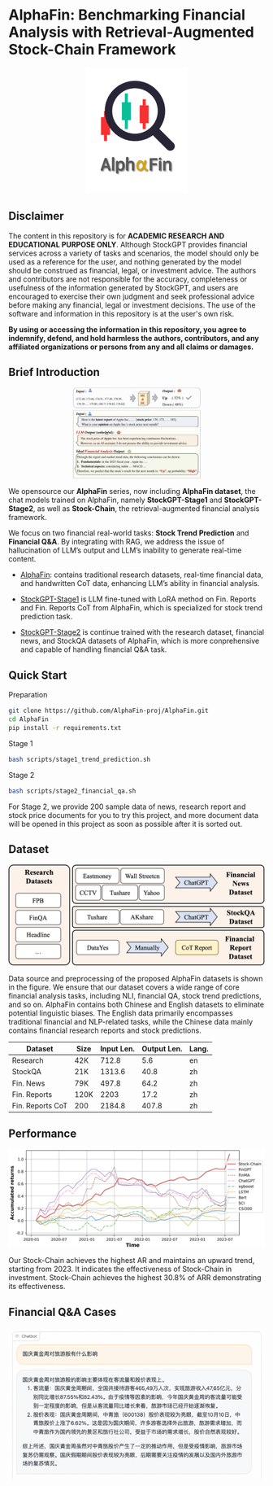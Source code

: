 # AlphaFin: Benchmarking Financial Analysis with Retrieval-Augmented Stock-Chain Framework
<p align="center">
    <img src="assets/readme_logo.png" width="40%"/>
<p>

## Disclaimer

The content in this repository is for **ACADEMIC RESEARCH AND EDUCATIONAL PURPOSE ONLY**. Although StockGPT provides financial services across a variety of tasks and scenarios, the model should only be used as a reference for the user, and nothing generated by the model should be construed as financial, legal, or investment advice. The authors and contributors are not responsible for the accuracy, completeness or usefulness of the information generated by StockGPT, and users are encouraged to exercise their own judgment and seek professional advice before making any financial, legal or investment decisions. The use of the software and information in this repository is at the user's own risk.

**By using or accessing the information in this repository, you agree to indemnify, defend, and hold harmless the authors, contributors, and any affiliated organizations or persons from any and all claims or damages.**

## Brief Introduction

<p align="center">
    <img src="assets/case.png" width="50%"/>
<p>

We opensource our **AlphaFin** series, now including **AlphaFin dataset**, the chat models trained on AlphaFin, namely **StockGPT-Stage1** and **StockGPT-Stage2**, as well as **Stock-Chain**, the retrieval-augmented financial analysis framework.

We focus on two financial real-world tasks: **Stock Trend Prediction** and **Financial Q&A**. By integrating with RAG, we address the issue of hallucination of LLM’s output and LLM’s inability to generate real-time content.

- [AlphaFin](https://huggingface.co/datasets/AlphaFin/AlphaFin-dataset-v1): contains traditional research datasets, real-time financial data, and handwritten CoT data, enhancing LLM’s ability in financial analysis.

- [StockGPT-Stage1](https://huggingface.co/AlphaFin/StockGPT-Stage1) is LLM fine-tuned with LoRA method on Fin. Reports and Fin. Reports CoT from AlphaFin, which is specialized for stock trend prediction task.

- [StockGPT-Stage2](https://huggingface.co/AlphaFin/StockGPT-Stage2) is continue trained with the research dataset, financial news, and StockQA datasets of AlphaFin, which is more conprehensive and capable of handling financial Q&A task.

## Quick Start

Preparation

```bash
git clone https://github.com/AlphaFin-proj/AlphaFin.git
cd AlphaFin
pip install -r requirements.txt
```

Stage 1

```bash
bash scripts/stage1_trend_prediction.sh
```

Stage 2

```bash
bash scripts/stage2_financial_qa.sh
```

For Stage 2, we provide 200 sample data of news, research report and stock price documents for you to try this project, and more document data will be opened in this project as soon as possible after it is sorted out.

## Dataset

<p align="center">
    <img src="assets/datasource.png" width="600"/>
<p>

Data source and preprocessing of the proposed AlphaFin datasets is shown in the figure. We ensure that our dataset covers a wide range of core financial analysis tasks, including NLI, financial QA, stock trend predictions, and so on. AlphaFin contains both Chinese and English datasets to eliminate potential linguistic biases. The English data primarily encompasses traditional financial and NLP-related tasks, while the Chinese data mainly contains financial research reports and stock predictions.

| Dataset | Size | Input Len.  | Output Len. | Lang. |
| - | - | - | - | - |
| Research | 42K | 712.8 | 5.6 | en |
| StockQA | 21K | 1313.6 | 40.8 | zh |
| Fin. News | 79K | 497.8 | 64.2 | zh |
| Fin. Reports | 120K | 2203 | 17.2 | zh |
| Fin. Reports CoT | 200 | 2184.8 | 407.8 | zh |


## Performance

<p align="center">
    <img src="assets/long-short-test.png" width="1000"/>
<p>

Our Stock-Chain achieves the highest AR and maintains an upward trend, starting from 2023. It indicates the effectiveness of Stock-Chain in investment. Stock-Chain achieves the highest 30.8% of ARR demonstrating its effectiveness.

## Financial Q&A Cases

![image](assets/case_travel.png)